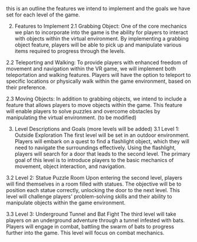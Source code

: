 this is an outline the features we intend to implement and the goals we have set for each level of the game.

2. Features to Implement
2.1 Grabbing Object: One of the core mechanics we plan to incorporate into the game is the ability
for players to interact with objects within the virtual environment. By implementing a grabbing object feature, 
players will be able to pick up and manipulate various items required to progress through the levels.

2.2 Teleporting and Walking: To provide players with enhanced freedom of movement and navigation within
the VR game, we will implement both teleportation and walking features. Players will have the option to teleport
to specific locations or physically walk within the game environment, based on their preference.

2.3 Moving Objects: In addition to grabbing objects, we intend to include a feature that allows players 
to move objects within the game. This feature will enable players to solve puzzles and overcome obstacles 
by manipulating the virtual environment.
(to be modified)

3. Level Descriptions and Goals (more levels will be added)
3.1 Level 1: Outside Exploration
The first level will be set in an outdoor environment. Players will embark on a quest to find a flashlight object,
which they will need to navigate
the surroundings effectively. Using the flashlight, players will search for a door that leads to the second level. 
The primary goal of this level is to introduce players to the basic mechanics of movement, object interaction, and navigation.

3.2 Level 2: Statue Puzzle Room
Upon entering the second level, players will find themselves in a room filled with statues. The objective will be to position 
each statue correctly, unlocking the door to the next level. This level will challenge players' problem-solving skills and their 
ability to manipulate objects within the game environment.

3.3 Level 3: Underground Tunnel and Bat Fight
The third level will take players on an underground adventure through a tunnel infested with bats. Players will engage in combat,
battling the swarm of bats to progress further into the game. This level will focus on combat mechanics.


